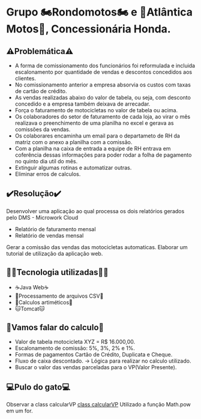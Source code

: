 # Grupo 🏍️Rondomotos🏍️ e 🏁Atlântica Motos🏁, Concessionária Honda.

## ⚠️Problemática⚠️

* A forma de comissionamento dos funcionários foi reformulada e incluida escalonamento por quantidade de vendas e descontos concedidos aos clientes.
* No comissionamento anterior a empresa absorvia os custos com taxas de cartão de crédito.
* As vendas realizadas abaixo do valor de tabela, ou seja, com desconto concedido e a empresa também deixava de arrecadar.
* Força o faturamento de motocicletas no valor de tabela ou acima.
* Os colaboradores do setor de faturamento de cada loja, ao virar o mês realizava o preenchimento de uma planilha no excel e gerava as comissões da vendas.
* Os colaborares encaminha um email para o departameto de RH da matriz com o anexo a planilha com a comissão.
* Com a planilha na caixa de entrada a equipe de RH entrava em coferência dessas informações para poder rodar a folha de pagamento no quinto dia util do mês.
* Extinguir algumas rotinas e automatizar outras.
* Eliminar erros de calculos.

## ✔️Resolução✔️

Desenvolver uma aplicação ao qual processa os dois relatórios gerados pelo DMS - Microwork Cloud

* Relatório de faturamento mensal
* Relatório de vendas mensal

Gerar a comissão das vendas das motocicletas automaticas.
Elaborar um tutorial de utilização da aplicação web.

## 👨‍💻Tecnologia utilizadas👨‍💻

* ☕Java Web☕
* 📝Processamento de arquivos CSV📝
* 🧮Calculos artiméticos🧮
* 🐱Tomcat🐱

## 🧮Vamos falar do calculo🧮

* Valor de tabela motocicleta XYZ = R$ 16.000,00.
* Escalonamento de comissão: 5%, 3%, 2% e 1%.
* Formas de pagamentos Cartão de Crédito, Duplicata e Cheque.
* Fluxo de caixa descontado. -> Lógica para realizar no calculo utilizado.
* Buscar o valor das vendas parceladas para o VP(Valor Presente).

## 💻Pulo do gato💻

Observar a class calcularVP
[class calcularVP](https://github.com/escoobi/rondomotos/blob/master/eclipse-workspace/rondomotos/src/br/com/rondomotos/calcularVP.java)
Utilizado a função Math.pow em um for.


